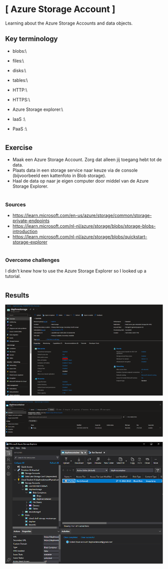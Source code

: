 # [ Azure Storage Account ]
Learning about the Azure Storage Accounts and data objects.

## Key terminology
- blobs:\

- files:\

- disks:\

- tables:\

- HTTP:\

- HTTPS:\

- Azure Storage explorer:\

- IaaS :\

- PaaS  :\

#
## Exercise

- Maak een Azure Storage Account. Zorg dat alleen jij toegang hebt tot de data.
- Plaats data in een storage service naar keuze via de console (bijvoorbeeld een kattenfoto in Blob storage).
- Haal de data op naar je eigen computer door middel van de Azure Storage Explorer.

#
### Sources
- https://learn.microsoft.com/en-us/azure/storage/common/storage-private-endpoints
- https://learn.microsoft.com/nl-nl/azure/storage/blobs/storage-blobs-introduction
- https://learn.microsoft.com/nl-nl/azure/storage/blobs/quickstart-storage-explorer

#
### Overcome challenges
I didn't knew how to use the Azure Storage Explorer so I looked up a tutorial.
#

## Results 


![](./../../../00_includes/AZURE05_screenshot_private.png)

![](./../../../00_includes/AZURE05_screenshot_photo.png)

![](./../../../00_includes/AZURE05_screenshot_local.png)
